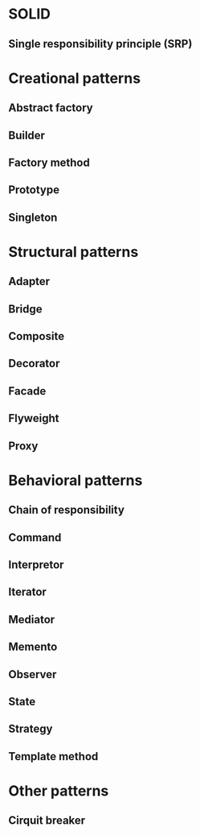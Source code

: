 # SOLID
## Single responsibility principle (SRP)
# Creational patterns
## Abstract factory
## Builder
## Factory method
## Prototype
## Singleton
# Structural patterns
## Adapter
## Bridge
## Composite
## Decorator
## Facade
## Flyweight
## Proxy
# Behavioral patterns
## Chain of responsibility
## Command
## Interpretor
## Iterator
## Mediator
## Memento
## Observer
## State
## Strategy
## Template method
# Other patterns
## Cirquit breaker